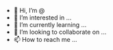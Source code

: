 - 👋 Hi, I’m @
- 👀 I’m interested in ...
- 🌱 I’m currently learning ...
- 💞️ I’m looking to collaborate on ...
- 📫 How to reach me ...

<!---
ifiggogo/ifiggogo is a ✨ special ✨ repository because its `README.md` (this file) appears on your GitHub profile.
You can click the Preview link to take a look at your changes.
cjxysyfojpbocusgh--->
